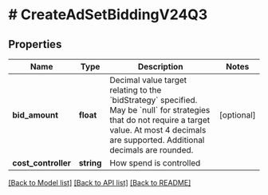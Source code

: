 # # CreateAdSetBiddingV24Q3

## Properties

Name | Type | Description | Notes
------------ | ------------- | ------------- | -------------
**bid_amount** | **float** | Decimal value target relating to the &#x60;bidStrategy&#x60; specified. May be &#x60;null&#x60; for strategies that do not require a target value. At most 4 decimals are supported. Additional decimals are rounded. | [optional]
**cost_controller** | **string** | How spend is controlled |

[[Back to Model list]](../../README.md#models) [[Back to API list]](../../README.md#endpoints) [[Back to README]](../../README.md)
